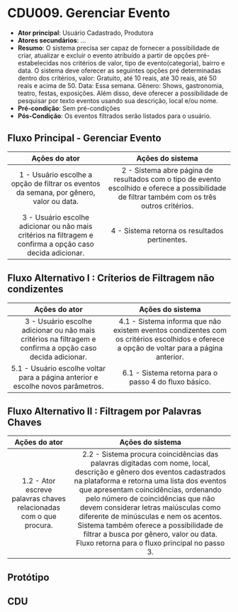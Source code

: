# CDU009. Gerenciar Evento

- **Ator principal**: Usuário Cadastrado, Produtora
- **Atores secundários**: ...	 
- **Resumo**: O sistema precisa ser capaz de fornecer a possibilidade de criar, atualizar e excluir o evento atribuído a partir de opções pré-estabelecidas nos critérios de valor, tipo de evento(categoria), bairro e data. O sistema deve oferecer as seguintes opções pré determinadas dentro dos critérios, valor: Gratuito, até 10 reais, até 30 reais, até 50 reais e acima de 50. Data: Essa semana. Gênero: Shows, gastronomia, teatro, festas, exposições. Além disso, deve oferecer a possibilidade de pesquisar por texto eventos usando sua descrição, local e/ou nome.
- **Pré-condição**: Sem pré-condições
- **Pós-Condição**: Os eventos filtrados serão listados para o usuário.

## Fluxo Principal - Gerenciar Evento
| Ações do ator | Ações do sistema |
| :-----------------: | :-----------------: | 
| 1 - Usuário escolhe a opção de filtrar os eventos da semana, por gênero, valor ou data. | 2 -  Sistema abre página de resultados com o tipo de evento escolhido e oferece a possibilidade de filtrar também com os três outros critérios. | 
| 3 - Usuário escolhe adicionar ou não mais critérios na filtragem e confirma a opção caso decida adicionar. | 4 - Sistema retorna os resultados pertinentes. |

## Fluxo Alternativo I : Críterios de Filtragem não condizentes
| Ações do ator | Ações do sistema |
| :-----------------: |:-----------------: | 
| 3 - Usuário escolhe adicionar ou não mais critérios na filtragem e confirma a opção caso decida adicionar. |4.1 - Sistema informa que não existem eventos condizentes com os critérios escolhidos e oferece a opção de voltar para a página anterior. |  
| 5.1 - Usuário escolhe voltar para a página anterior e escolhe novos parâmetros.| 6.1 - Sistema retorna para o passo 4 do fluxo básico. |

## Fluxo Alternativo II : Filtragem por Palavras Chaves
| Ações do ator | Ações do sistema |
| :-----------------: | :-----------------: | 
| 1.2 - Ator escreve palavras chaves relacionadas com o que procura. |2.2 - Sistema procura coincidências das palavras digitadas com nome, local, descrição e gênero dos eventos cadastrados na plataforma e retorna uma lista dos eventos que apresentam coincidências, ordenando pelo número de coincidências que não devem considerar letras maiúsculas como diferente de minúsculas e nem os acentos. Sistema também oferece a possibilidade de filtrar a busca por gênero, valor ou data. Fluxo retorna para o fluxo principal no passo 3. |

## Protótipo 
## CDU 

